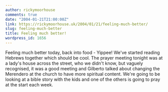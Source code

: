 ```yaml
---
author: rickymoorhouse
comments: true
date: "2004-01-21T21:00:00Z"
link: https://rickymoorhouse.uk/2004/01/21/feeling-much-better/
slug: feeling-much-better
title: Feeling much better!
wordpress_id: 1656
---
```


Feeling much better today, back into food - Yippee! We've started reading Hebrews together which should be cool. The prayer meeting tonight was at a lady's house across the street, who we didn't know, but vaguely recognised, it was a good meeting and Gilberto talked about changing the Merendero at the church to have more spiritual content. We're going to be looking at a bible story with the kids and one of the others is going to pray at the start each week.
